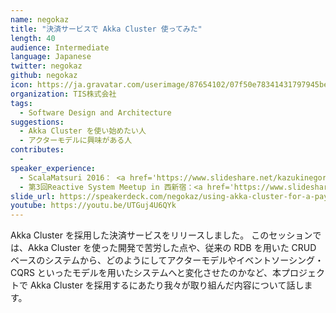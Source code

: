 ```yaml
---
name: negokaz
title: "決済サービスで Akka Cluster 使ってみた"
length: 40
audience: Intermediate
language: Japanese
twitter: negokaz
github: negokaz
icon: https://ja.gravatar.com/userimage/87654102/07f50e78341431797945bea715291ebe.jpg?size=200
organization: TIS株式会社
tags:
  - Software Design and Architecture
suggestions:
  - Akka Cluster を使い始めたい人
  - アクターモデルに興味がある人
contributes:
  - 
speaker_experience:
  - ScalaMatsuri 2016： <a href='https://www.slideshare.net/kazukinegoro5/akka-streams-100-scalamatsuri'>https://www.slideshare.net/kazukinegoro5/akka-streams-100-scalamatsuri</a>
  - 第3回Reactive System Meetup in 西新宿：<a href='https://www.slideshare.net/negokaz/lagom-reactive-microservices-architecture'>https://www.slideshare.net/negokaz/lagom-reactive-microservices-architecture</a>
slide_url: https://speakerdeck.com/negokaz/using-akka-cluster-for-a-payment-service
youtube: https://youtu.be/UTGuj4U6QYk
---
```

Akka Cluster を採用した決済サービスをリリースしました。
このセッションでは、Akka Cluster を使った開発で苦労した点や、従来の RDB を用いた CRUD ベースのシステムから、どのようにしてアクターモデルやイベントソーシング・CQRS といったモデルを用いたシステムへと変化させたのかなど、本プロジェクトで Akka Cluster を採用するにあたり我々が取り組んだ内容について話します。
